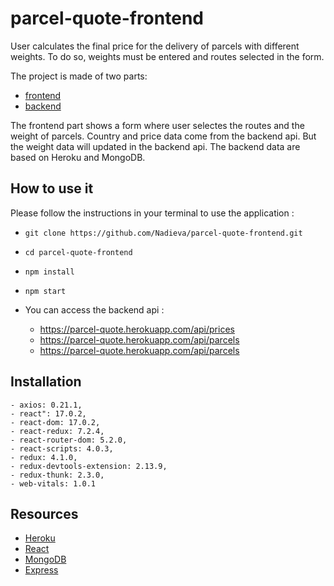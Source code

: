 # parcel-quote-frontend

User calculates the final price for the delivery of parcels with different weights. To do so, weights must be entered and routes selected in the form.

The project is made of two parts:

- [frontend](https://github.com/Nadieva/parcel-quote-frontend)
- [backend](https://github.com/Nadieva/parcel-quote-backend)

The frontend part shows a form where user selectes the routes and the weight of parcels. Country and price data come from the backend api. But the weight data will updated in the backend api. The backend data are based on Heroku and MongoDB.

## How to use it

Please follow the instructions in your terminal to use the application :

- `git clone https://github.com/Nadieva/parcel-quote-frontend.git`
- `cd parcel-quote-frontend`
- `npm install`
- `npm start`

- You can access the backend api :
  - https://parcel-quote.herokuapp.com/api/prices
  - https://parcel-quote.herokuapp.com/api/parcels
  - https://parcel-quote.herokuapp.com/api/parcels

## Installation

    - axios: 0.21.1,
    - react": 17.0.2,
    - react-dom: 17.0.2,
    - react-redux: 7.2.4,
    - react-router-dom: 5.2.0,
    - react-scripts: 4.0.3,
    - redux: 4.1.0,
    - redux-devtools-extension: 2.13.9,
    - redux-thunk: 2.3.0,
    - web-vitals: 1.0.1

## Resources

- [Heroku](https://www.heroku.com/)
- [React](https://github.com/facebook/react)
- [MongoDB](https://www.mongodb.com/)
- [Express](http://expressjs.com/)
